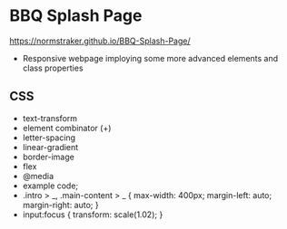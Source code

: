 # BBQ Splash Page
https://normstraker.github.io/BBQ-Splash-Page/

- Responsive webpage imploying some more advanced elements and class properties

## CSS

- text-transform
- element combinator (+)
- letter-spacing
- linear-gradient
- border-image
- flex
- @media
- example code;
- .intro > _,
  .main-content > _ {
  max-width: 400px;
  margin-left: auto;
  margin-right: auto;
  }
- input:focus {
  transform: scale(1.02);
  }
